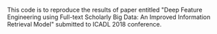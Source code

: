 This code is to reproduce the results of paper entitled "Deep Feature Engineering using Full-text Scholarly Big
Data: An Improved Information Retrieval Model" submitted to ICADL 2018 conference.
